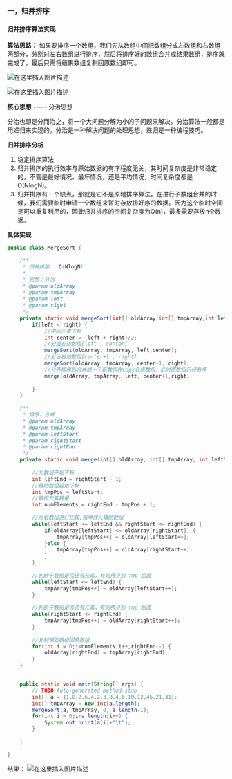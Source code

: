 ### 一，归并排序
#### 归并排序算法实现
**算法思路：**
如果要排序一个数组，我们先从数组中间把数组分成左数组和右数组两部分，分别对左右数组进行排序，然后将排序好的数组合并成结果数组，排序就完成了，最后只需将结果数组复制回原数组即可。

![在这里插入图片描述](https://img-blog.csdnimg.cn/20190417110436651.gif)

![在这里插入图片描述](https://img-blog.csdnimg.cn/20190416150852955.png?x-oss-process=image/watermark,type_ZmFuZ3poZW5naGVpdGk,shadow_10,text_aHR0cHM6Ly9ibG9nLmNzZG4ubmV0L3dlaXhpbl80MTkyMjI4OQ==,size_16,color_FFFFFF,t_70)

**核心思想** ----- 分治思想

分治也即是分而治之，将一个大问题分解为小的子问题来解决。分治算法一般都是用递归来实现的。分治是一种解决问题的处理思想，递归是一种编程技巧。

**归并排序分析**
1. 稳定排序算法
2. 归并排序的执行效率与原始数据的有序程度无关，其时间复杂度是非常稳定的，不管是最好情况、最坏情况，还是平均情况，时间复杂度都是O(NlogN)。
3. 归并排序有一个缺点，那就是它不是原地排序算法。在进行子数组合并的时候，我们需要临时申请一个数组来暂时存放排好序的数据。因为这个临时空间是可以重复利用的，因此归并排序的空间复杂度为O(n)，最多需要存放n个数据。

**具体实现**
```java
public class MergeSort {

	/**
	 * 归并排序   O(NlogN)
	 * 
	 * 思想：分治
	 * @param oldArray
	 * @param tmpArray
	 * @param left
	 * @param right
	 */
	private static void mergeSort(int[] oldArray,int[] tmpArray,int left,int right) {
		if(left < right) {
			//中间元素下标
			int center = (left + right)/2;
			//分治左边数组[left , center]
			mergeSort(oldArray, tmpArray, left,center);
			//分治右边数组[center+1 , right]
			mergeSort(oldArray, tmpArray, center+1, right);
			//分开排序后合并成一个新数组在copy会原数组，此时原数组已经有序
			merge(oldArray, tmpArray, left, center+1,right);
			
		}
	}
	
	/**
	 * 排序，合并
	 * @param oldArray
	 * @param tmpArray
	 * @param leftStart
	 * @param rightStart
	 * @param rightEnd
	 */
	private static void merge(int[] oldArray, int[] tmpArray, int leftStart, int rightStart, int rightEnd) {
		
		//左数组开始下标
		int leftEnd = rightStart - 1;
		//辅助数组起始下标
		int tmpPos = leftStart;
		//数组元素数量
		int numElements = rightEnd - tmpPos + 1;
		
		//左右数组进行比较,按序放入辅助数组
		while(leftStart <= leftEnd && rightStart <= rightEnd) {
			if(oldArray[leftStart] <= oldArray[rightStart]) {
				tmpArray[tmpPos++] = oldArray[leftStart++];
			}else {
				tmpArray[tmpPos++] = oldArray[rightStart++];
			}
		}
		
		//判断子数组是否还有元素，有则拷贝到 tmp 后面
		while(leftStart <= leftEnd) {
			tmpArray[tmpPos++] = oldArray[leftStart++];
		}
		
		//判断子数组是否还有元素，有则拷贝到 tmp 后面
		while(rightStart <= rightEnd) {
			tmpArray[tmpPos++] = oldArray[rightStart++];
		}
		
		//复制辅助数组回原数组
		for(int i = 0;i<numElements;i++,rightEnd--) {
			oldArray[rightEnd] = tmpArray[rightEnd];
		}
	}


	public static void main(String[] args) {
		// TODO Auto-generated method stub
		int[] a = {1,8,2,6,4,2,3,8,4,6,10,12,45,21,31};
		int[] tmpArray = new int[a.length];
		mergeSort(a, tmpArray, 0, a.length-1);
		for(int i = 0;i<a.length;i++) {
			System.out.print(a[i]+"\t");
		}
		
	}

}
```
结果：
![在这里插入图片描述](https://img-blog.csdnimg.cn/20190416151336991.png)
